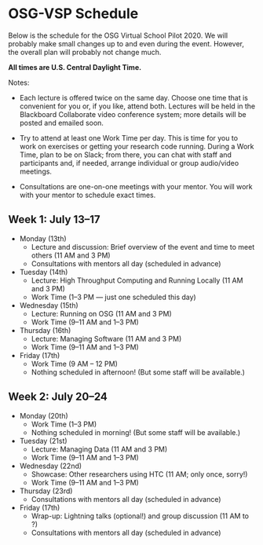 # OSG-VSP Schedule

Below is the schedule for the OSG Virtual School Pilot 2020.  We will probably
make small changes up to and even during the event.  However, the overall plan
will probably not change much.

**All times are U.S. Central Daylight Time.**

Notes:

* Each lecture is offered twice on the same day.  Choose one time that is
  convenient for you or, if you like, attend both.  Lectures will be held in the
  Blackboard Collaborate video conference system; more details will be posted
  and emailed soon.

* Try to attend at least one Work Time per day.  This is time for you to work on
  exercises or getting your research code running.  During a Work Time, plan to
  be on Slack; from there, you can chat with staff and participants and, if
  needed, arrange individual or group audio/video meetings.

* Consultations are one-on-one meetings with your mentor.  You will work with
  your mentor to schedule exact times.

## Week 1: July 13–17

*   Monday (13th)
    *   Lecture and discussion: Brief overview of the event and time to meet others (11&nbsp;AM and 3&nbsp;PM)
    *   Consultations with mentors all day (scheduled in advance)
*   Tuesday (14th)
    *   Lecture: High Throughput Computing and Running Locally (11&nbsp;AM and 3&nbsp;PM)
    *   Work Time (1&ndash;3 PM&nbsp;&mdash; just one scheduled this day)
*   Wednesday (15th)
    *   Lecture: Running on OSG (11&nbsp;AM and 3&nbsp;PM)
    *   Work Time (9&ndash;11 AM and 1&ndash;3 PM)
*   Thursday (16th)
    *   Lecture: Managing Software (11&nbsp;AM and 3&nbsp;PM)
    *   Work Time (9&ndash;11 AM and 1&ndash;3 PM)
*   Friday (17th)
    *   Work Time (9 AM&nbsp;&ndash; 12 PM)
    *   Nothing scheduled in afternoon! (But some staff will be available.)

## Week 2: July 20–24

*   Monday (20th)
    *   Work Time (1&ndash;3 PM)
    *   Nothing scheduled in morning! (But some staff will be available.)
*   Tuesday (21st)
    *   Lecture: Managing Data (11&nbsp;AM and 3&nbsp;PM)
    *   Work Time (9&ndash;11 AM and 1&ndash;3 PM)
*   Wednesday (22nd)
    *   Showcase: Other researchers using HTC (11&nbsp;AM; only once, sorry!)
    *   Work Time (9&ndash;11 AM and 1&ndash;3 PM)
*   Thursday (23rd)
    *   Consultations with mentors all day (scheduled in advance)
*   Friday (17th)
    *   Wrap-up: Lightning talks (optional!) and group discussion (11&nbsp;AM to ?)
    *   Consultations with mentors all day (scheduled in advance)
